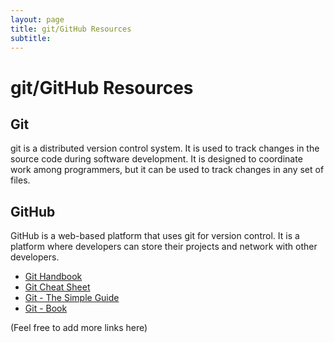 ```yaml
---
layout: page
title: git/GitHub Resources
subtitle: 
---
```


# git/GitHub Resources

## Git
git is a distributed version control system. It is used to track changes in the source code during software development. It is designed to coordinate work among programmers, but it can be used to track changes in any set of files.

## GitHub
GitHub is a web-based platform that uses git for version control. It is a platform where developers can store their projects and network with other developers.

- [Git Handbook](https://guides.github.com/introduction/git-handbook/)
- [Git Cheat Sheet](https://education.github.com/git-cheat-sheet-education.pdf)
- [Git - The Simple Guide](http://rogerdudler.github.io/git-guide/)
- [Git - Book](https://git-scm.com/book/en/v2)

(Feel free to add more links here)
